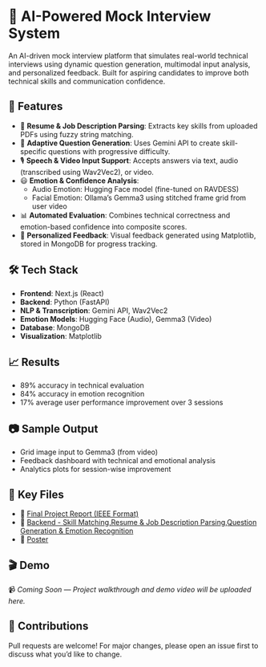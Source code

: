 # 🧠 AI-Powered Mock Interview System

An AI-driven mock interview platform that simulates real-world technical interviews using dynamic question generation, multimodal input analysis, and personalized feedback. Built for aspiring candidates to improve both technical skills and communication confidence.

## 🚀 Features

- 📄 **Resume & Job Description Parsing**: Extracts key skills from uploaded PDFs using fuzzy string matching.
- 🎯 **Adaptive Question Generation**: Uses Gemini API to create skill-specific questions with progressive difficulty.
- 🎙️ **Speech & Video Input Support**: Accepts answers via text, audio (transcribed using Wav2Vec2), or video.
- 😃 **Emotion & Confidence Analysis**:
  - Audio Emotion: Hugging Face model (fine-tuned on RAVDESS)
  - Facial Emotion: Ollama’s Gemma3 using stitched frame grid from user video
- 📊 **Automated Evaluation**: Combines technical correctness and emotion-based confidence into composite scores.
- 📝 **Personalized Feedback**: Visual feedback generated using Matplotlib, stored in MongoDB for progress tracking.

## 🛠️ Tech Stack

- **Frontend**: Next.js (React)
- **Backend**: Python (FastAPI)
- **NLP & Transcription**: Gemini API, Wav2Vec2
- **Emotion Models**: Hugging Face (Audio), Gemma3 (Video)
- **Database**: MongoDB
- **Visualization**: Matplotlib

## 📈 Results

- 89% accuracy in technical evaluation  
- 84% accuracy in emotion recognition  
- 17% average user performance improvement over 3 sessions  
## 📷 Sample Output

- Grid image input to Gemma3 (from video)
- Feedback dashboard with technical and emotional analysis
- Analytics plots for session-wise improvement

## 📁 Key Files

- 📄 [Final Project Report (IEEE Format)](https://drive.google.com/file/d/1AENm31LXqZ4BRr5HaVuqqKRQfBw_d6Xa/view?usp=sharing)
- 🧠 [Backend - Skill Matching,Resume & Job Description Parsing,Question Generation & Emotion Recognition](https://drive.google.com/file/d/1s3BWgqEiwhxyQNi1d6c0FAh1pubm9A0t/view?usp=drive_link)
- 📄 [Poster](https://drive.google.com/file/d/1LSPcX2CMVAEwFUoN8-heejzM2TzBVdsP/view?usp=drive_link)

## 🎬 Demo

📹 *Coming Soon — Project walkthrough and demo video will be uploaded here.*

## 🤝 Contributions

Pull requests are welcome! For major changes, please open an issue first to discuss what you’d like to change.



